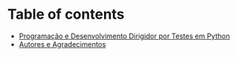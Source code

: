 # Table of contents

* [Programação e Desenvolvimento Dirigidor por Testes em Python](README.md)
* [Autores e Agradecimentos](autores-e-agradecimentos.md)


